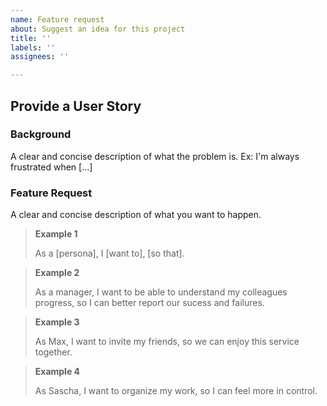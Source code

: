 ```yaml
---
name: Feature request
about: Suggest an idea for this project
title: ''
labels: ''
assignees: ''

---
```


## Provide a User Story

### Background
A clear and concise description of what the problem is. Ex: I'm always frustrated when [...]

### Feature Request
A clear and concise description of what you want to happen.

> **Example 1**
>
> As a [persona], I [want to], [so that].

> **Example 2**
>
> As a manager, I want to be able to understand my colleagues progress, so I can better report our sucess and failures.

> **Example 3**
>
> As Max, I want to invite my friends, so we can enjoy this service together.

> **Example 4**
>
> As Sascha, I want to organize my work, so I can feel more in control.
